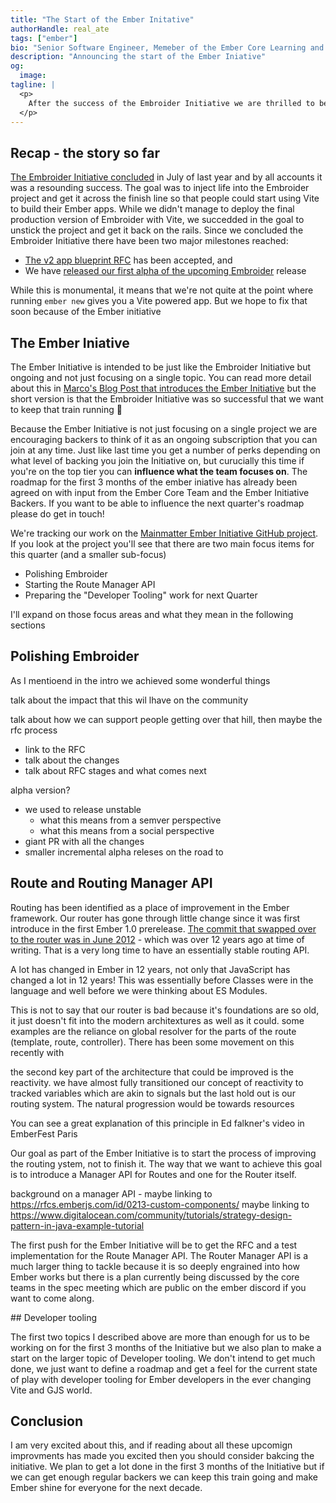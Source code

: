 ```yaml
---
title: "The Start of the Ember Initative"
authorHandle: real_ate
tags: ["ember"]
bio: "Senior Software Engineer, Memeber of the Ember Core Learning and Ember Core Tooling teams."
description: "Announcing the start of the Ember Iniative"
og:
  image: 
tagline: |
  <p>
    After the success of the Embroider Initiative we are thrilled to be starting the Ember Initiative, a new on-going programme to improve various parts of the Ember ecosystem. This post recaps the status of Embroider since the end of the Embroider Initiative and what we're going to be focusing on for the first 3 months of the Ember initiative. 
  </p>
---
```


## Recap - the story so far

[The Embroider Initiative concluded](http://localhost:8080/blog/2024/07/16/embroider-update/) in July of last year and by all accounts it was a resounding success. The goal was to inject life into the Embroider project and get it across the finish line so that people could start using Vite to build their Ember apps. While we didn't manage to deploy the final production version of Embroider with Vite, we succedded in the goal to unstick the project and get it back on the rails. Since we concluded the Embroider Initiative there have been two major milestones reached: 

- [The v2 app blueprint RFC](https://rfcs.emberjs.com/id/0977-v2-app-format) has been accepted, and
- We have [released our first alpha of the upcoming Embroider](https://github.com/embroider-build/embroider/releases/tag/v8.0.0-alpha.0-%40embroider%2Faddon-dev) release

While this is monumental, it means that we're not quite at the point where running `ember new` gives you a Vite powered app. But we hope to fix that soon because of the Ember initiative

## The Ember Iniative

The Ember Initiative is intended to be just like the Embroider Initiative but ongoing and not just focusing on a single topic. You can read more detail about this in [Marco's Blog Post that introduces the Ember Initiative](/blog/2024/07/09/the-embroider-initiative-becomes-the-ember-initiative/) but the short version is that the Embroider Initiative was so successful that we want to keep that train running 🎉

Because the Ember Initiative is not just focusing on a single project we are encouraging backers to think of it as an ongoing subscription that you can join at any time. Just like last time you get a number of perks depending on what level of backing you join the Initiative on, but curucially this time if you're on the top tier you can **influence what the team focuses on**. The roadmap for the first 3 months of the ember iniative has already been agreed on with input from the Ember Core Team and the Ember Initiative Backers. If you want to be able to influence the next quarter's roadmap please do get in touch! 

We're tracking our work on the [Mainmatter Ember Initiative GitHub project](https://github.com/orgs/mainmatter/projects/14). If you look at the project you'll see that there are two main focus items for this quarter (and a smaller sub-focus)

- Polishing Embroider
- Starting the Route Manager API
- Preparing the "Developer Tooling" work for next Quarter

I'll expand on those focus areas and what they mean in the following sections

## Polishing Embroider

As I mentioend in the intro we achieved some wonderful things

talk about the impact that this wil lhave on the community

talk about how we can support people getting over that hill, then maybe the rfc process 

- link to the RFC
- talk about the changes
- talk about RFC stages and what comes next

alpha version?

- we used to release unstable
  - what this means from a semver perspective
  - what this means from a social perspective
- giant PR with all the changes
- smaller incremental alpha releses on the road to 


## Route and Routing Manager API

Routing has been identified as a place of improvement in the Ember framework. Our router has gone through little change since it was first introduce in the first Ember 1.0 prerelease. [The commit that swapped over to the router was in June 2012](https://github.com/emberjs/ember.js/commit/d23ea3ab501fc0e8f591a793b927f572436647a1) - which was over 12 years ago at time of writing. That is a very long time to have an essentially stable routing API.

A lot has changed in Ember in 12 years, not only that JavaScript has changed a lot in 12 years! This was essentially before Classes were in the language and well before we were thinking about ES Modules.

This is not to say that our router is bad because it's foundations are so old, it just doesn't fit into the modern architextures as well as it could. some examples are the reliance on global resolver for the parts of the route (template, route, controller). There has been some movement on this recently with

the second key part of the architecture that could be improved is the reactivity. we have almost fully transitioned our concept of reactivity to tracked variables which are akin to signals but the last hold out is our routing system. The natural progression would be towards resources

You can see a great explanation of this principle in Ed falkner's video in EmberFest Paris

Our goal as part of the Ember Initiative is to start the process of improving the routing ystem, not to finish it. The way that we want to achieve this goal is to introduce a Manager API for Routes and one for the Router itself.

background on a manager API - maybe linking to https://rfcs.emberjs.com/id/0213-custom-components/ maybe linking to https://www.digitalocean.com/community/tutorials/strategy-design-pattern-in-java-example-tutorial


The first push for the Ember Initiative will be to get the RFC and a test implementation for the Route Manager API. The Router Manager API is a much larger thing to tackle because it is so deeply engrained into how Ember works but there is a plan currently being discussed by the core teams in the spec meeting which are public on the ember discord if you want to come along.

## Developer tooling

The first two topics I described above are more than enough for us to be working on for the first 3 months of the Initiative but we also plan to make a start on the larger topic of Developer tooling. We don't intend to get much done, we just want to define a roadmap and get a feel for the current state of play with developer tooling for Ember developers in the ever changing Vite and GJS world.

## Conclusion

I am very excited about this, and if reading about all these upcomign improvments has made you excited then you should consider bakcing the initiative. We plan to get a lot done in the first 3 months of the Initiative but if we can get enough regular backers we can keep this train going and make Ember shine for everyone for the next decade.


